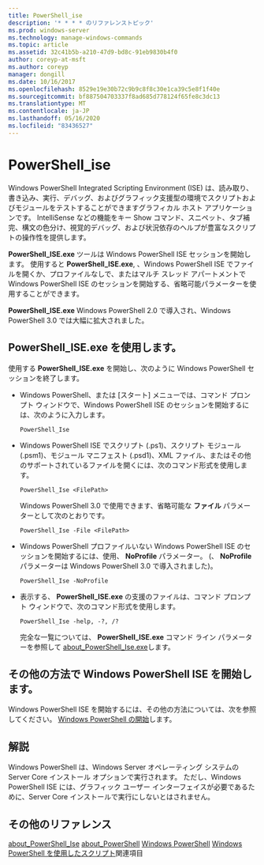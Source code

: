 ```yaml
---
title: PowerShell_ise
description: '* * * * のリファレンストピック'
ms.prod: windows-server
ms.technology: manage-windows-commands
ms.topic: article
ms.assetid: 32c41b5b-a210-47d9-bd8c-91eb9830b4f0
author: coreyp-at-msft
ms.author: coreyp
manager: dongill
ms.date: 10/16/2017
ms.openlocfilehash: 8529e19e30b72c9b9c8f8c30e1ca39c5e8f1f40e
ms.sourcegitcommit: bf887504703337f8ad685d778124f65fe8c3dc13
ms.translationtype: MT
ms.contentlocale: ja-JP
ms.lasthandoff: 05/16/2020
ms.locfileid: "83436527"
---
```

# <a name="powershell_ise"></a>PowerShell_ise



Windows PowerShell Integrated Scripting Environment (ISE) は、読み取り、書き込み、実行、デバッグ、およびグラフィック支援型の環境でスクリプトおよびモジュールをテストすることができますグラフィカル ホスト アプリケーションです。 IntelliSense などの機能をキー Show コマンド、スニペット、タブ補完、構文の色分け、視覚的デバッグ、および状況依存のヘルプが豊富なスクリプトの操作性を提供します。

**PowerShell_ISE.exe** ツールは Windows PowerShell ISE セッションを開始します。 使用すると **PowerShell_ISE.exe**, 、Windows PowerShell ISE でファイルを開くか、プロファイルなしで、またはマルチ スレッド アパートメントで Windows PowerShell ISE のセッションを開始する、省略可能パラメーターを使用することができます。

**PowerShell_ISE.exe** Windows PowerShell 2.0 で導入され、Windows PowerShell 3.0 では大幅に拡大されました。

## <a name="using-powershell_iseexe"></a>PowerShell_ISE.exe を使用します。

使用する **PowerShell_ISE.exe** を開始し、次のように Windows PowerShell セッションを終了します。
- Windows PowerShell、または [スタート] メニューでは、コマンド プロンプト ウィンドウで、Windows PowerShell ISE のセッションを開始するには、次のように入力します。
  ```
  PowerShell_Ise
  ```
- Windows PowerShell ISE でスクリプト (.ps1)、スクリプト モジュール (.psm1)、モジュール マニフェスト (.psd1)、XML ファイル、またはその他のサポートされているファイルを開くには、次のコマンド形式を使用します。
  ```
  PowerShell_Ise <FilePath>
  ```
  Windows PowerShell 3.0 で使用できます、省略可能な **ファイル** パラメーターとして次のとおりです。
  ```
  PowerShell_Ise -File <FilePath>
  ```
- Windows PowerShell プロファイルいない Windows PowerShell ISE のセッションを開始するには、使用、 **NoProfile** パラメーター。 (、 **NoProfile** パラメーターは Windows PowerShell 3.0 で導入されました)。
  ```
  PowerShell_Ise -NoProfile
  ```
- 表示する、 **PowerShell_ISE.exe** の支援のファイルは、コマンド プロンプト ウィンドウで、次のコマンド形式を使用します。
  ```
  PowerShell_Ise -help, -?, /?
  ```
  完全な一覧については、 **PowerShell_ISE.exe** コマンド ライン パラメーターを参照して [about_PowerShell_Ise.exe](https://go.microsoft.com/fwlink/?LinkId=256512)します。

## <a name="start-windows-powershell-ise-in-other-ways"></a>その他の方法で Windows PowerShell ISE を開始します。

Windows PowerShell ISE を開始するには、その他の方法については、次を参照してください。 [Windows PowerShell の開始](https://go.microsoft.com/fwlink/?LinkID=135259)します。

## <a name="remarks"></a>解説

Windows PowerShell は、Windows Server オペレーティング システムの Server Core インストール オプションで実行されます。 ただし、Windows PowerShell ISE には、グラフィック ユーザー インターフェイスが必要であるために、Server Core インストールで実行にしないとはされません。

## <a name="additional-references"></a>その他のリファレンス

[about_PowerShell_Ise](https://go.microsoft.com/fwlink/?LinkId=256512) 
[about_PowerShell](https://go.microsoft.com/fwlink/?LinkID=113439) 
[Windows PowerShell](https://go.microsoft.com/fwlink/?LinkID=107116) 
[Windows PowerShell を使用したスクリプト](https://technet.microsoft.com/scriptcenter/dd742419)関連項目
